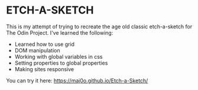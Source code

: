 # ETCH-A-SKETCH

This is my attempt of trying to recreate the age old classic etch-a-sketch for The Odin Project. I've learned the following:

- Learned how to use grid
- DOM manipulation
- Working with global variables in css
- Setting properties to global properties
- Making sites responsive

You can try it here: https://maj0o.github.io/Etch-a-Sketch/
